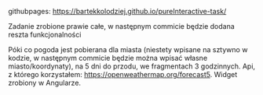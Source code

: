 githubpages: https://bartekkolodziej.github.io/pureInteractive-task/

Zadanie zrobione prawie całe, w następnym commicie będzie dodana reszta funkcjonalności

Póki co pogoda jest pobierana dla miasta (niestety wpisane na sztywno w kodzie, w następnym commicie będzie można wpisać własne miasto/koordynaty), na 5 dni do przodu, we fragmentach 3 godzinnych. Api, z którego korzystałem: https://openweathermap.org/forecast5. Widget zrobiony w Angularze.
